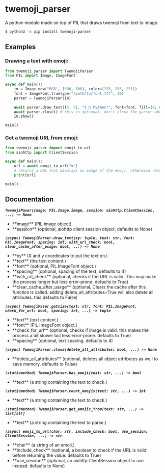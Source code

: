 # twemoji_parser
A python module made on top of PIL that draws twemoji from text to image.<br>
```sh
$ python3 -m pip install twemoji-parser
```

## Examples
### Drawing a text with emoji:
```py
from twemoji_parser import TwemojiParser
from PIL import Image, ImageFont

async def main():
    im = Image.new("RGB", (500, 500), color=(255, 255, 255))
    font = ImageFont.truetype("/path/to/font.ttf", 30)
    parser = TwemojiParser(im)
    
    await parser.draw_text((5, 5), "I 💖 Python!", font=font, fill=(0, 0, 0))
    await parser.close() # this is optional. don't close the parser when you are not finished.
    im.show()

main()
```
### Get a twemoji URL from emoji:
```py
from twemoji_parser import emoji_to_url
from aiohttp import ClientSession

async def main():
    url = await emoji_to_url("❤️")
	# returns a URL that displays an image of the emoji. otherwise returns the same text.
    print(url)

main()
```

## Documentation

***`TwemojiPaser(image: PIL.Image.image, session: aiohttp.ClientSession, ...) -> None`***<br>
<ul>
<li>**image** (PIL image object)</li>
<li>**session** (optional, aiohttp client session object, defaults to None)</li>
</ul>

***`(async) TwemojiParser.draw_text(xy: tuple, text: str, font: PIL.ImageFont, spacing: int, with_url_check: bool, clear_cache_after_usage: bool, ...) -> None`***<br>
<ul>
<li>**xy** (X and y coordinates to put the text on.)</li>
<li>**text** (the text content.)</li>
<li>**font** (optional, PIL.ImageFont object.)</li>
<li>**spacing** (optional, spacing of the text, defaults to 4)</li>
<li>**with_url_check** (optional, checks if the URL is valid. This may make the process longer but less error-prone. defaults to True)</li>
<li>**clear_cache_after_usage** (optional, Clears the cache after this function is called. adding delete_all_attributes=True will also delete all attributes. this defaults to False)</li>
</ul>

***`(async) TwemojiPaser.getsize(text: str, font: PIL.ImageFont, check_for_url: bool, spacing: int, ...) -> tuple`***<br>
<ul>
<li>**text** (text content.)</li>
<li>**font** (PIL ImageFont object.)</li>
<li>**check_for_url** (optional, checks if image is valid. this makes the process a bit slower but less error-prone. defaults to True)</li>
<li>**spacing** (optional, text spacing. defaults to 4)</li>
</ul>

***`(async) TwemojiParser.close(delete_all_attributes: bool, ...) -> None`***<br>
<ul><li>**delete_all_attributes** (optional, deletes all object attributes as well to save memory. defaults to False)</li></ul>

***`(staticmethod) TwemojiParser.has_emoji(text: str, ...) -> bool`***<br>
<ul><li>**text** (a string containing the text to check.)</li></ul>

***`(staticmethod) TwemojiParser.count_emojis(text: str, ...) -> int`***<br>
<ul><li>**text** (a string containing the text to check.)</li></ul>

***`(staticmethod) TwemojiParser.get_emojis_from(text: str, ...) -> list[str]`***<br>
<ul><li>**text** (a string containing the text to parse.)</li></ul>

***`(async) emoji_to_url(char: str, include_check: bool, use_session: ClientSession, ...) -> str`***<br>
<ul>
<li>**char** (a string of an emoji.)<br>
<li>**include_check** (optional, a boolean to check if the URL is valid before returning the value. defaults to True)
<li>**use_session** (optional, an aiohttp ClientSession object to use instead. defaults to None)
</ul>
